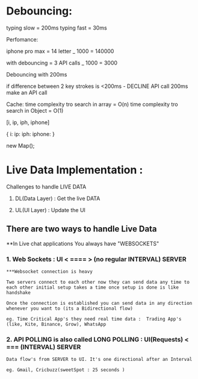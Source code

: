 # Debouncing:

typing slow = 200ms typing fast = 30ms

Perfomance:

iphone pro max = 14 letter _ 1000 = 140000

with debouncing = 3 API calls _ 1000 = 3000

Debouncing with 200ms

if difference between 2 key strokes is <200ms - DECLINE API call
200ms make an API call

Cache: time complexity tro search in array = O(n) time complexity tro search in Object = O(1)

[i, ip, iph, iphone]

{ i: ip: iph: iphone: }

new Map();

# Live Data Implementation :

Challenges to handle LIVE DATA

1. DL(Data Layer) : Get the live DATA

2. UL(UI Layer) : Update the UI   

## There are two ways to handle Live Data

\*\*In Live chat applications You always have "WEBSOCKETS"

### 1. Web Sockets : UI < ==== > (no regular INTERVAL) SERVER

    ***Websocket connection is heavy

    Two servers connect to each other now they can send data any time to each other initial setup takes a time once setup is done is like handshake

    Once the connection is established you can send data in any direction whenever you want to (its a Bidirectional flow)
    
    eg. Time Critical App's they need real time data :  Trading App's (like, Kite, Binance, Grow), WhatsApp

### 2. API POLLING is also called LONG POLLING : UI(Requests) < === (INTERVAL) SERVER

    Data flow's from SERVER to UI. It's one directional after an Interval
   
    eg. Gmail, Cricbuzz(sweetSpot : 25 seconds )
